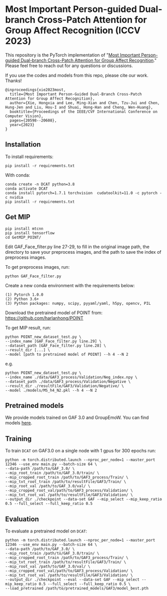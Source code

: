 # Most Important Person-guided Dual-branch Cross-Patch Attention for Group Affect Recognition (ICCV 2023)
This repository is the PyTorch implementation of "[Most Important Person-guided Dual-branch Cross-Patch Attention for Group Affect Recognition](https://openaccess.thecvf.com/content/ICCV2023/html/Xie_Most_Important_Person-Guided_Dual-Branch_Cross-Patch_Attention_for_Group_Affect_Recognition_ICCV_2023_paper.html)." Please feel free to reach out for any questions or discussions.

If you use the codes and models from this repo, please cite our work. Thanks!

```
@inproceedings{xie2023most,
  title={Most Important Person-Guided Dual-Branch Cross-Patch Attention for Group Affect Recognition},
  author={Xie, Hongxia and Lee, Ming-Xian and Chen, Tzu-Jui and Chen, Hung-Jen and Liu, Hou-I and Shuai, Hong-Han and Cheng, Wen-Huang},
  booktitle={Proceedings of the IEEE/CVF International Conference on Computer Vision},
  pages={20598--20608},
  year={2023}
}
```

## Installation

To install requirements:

```setup
pip install -r requirements.txt
```

With conda:

```
conda create -n DCAT python=3.8
conda activate DCAT
conda install pytorch=1.7.1 torchvision  cudatoolkit=11.0 -c pytorch -c nvidia
pip install -r requirements.txt
```

## Get MIP

```
pip install mtcnn
pip install tensorflow
cd GetMIP_POINT/
```

Edit GAF_Face_filter.py line 27-29, to fill in the original image path, the directory to save your preprocess images, and the path to save the index of preprocess images.

To get preprocess images, run:
```shell script
python GAF_Face_filter.py
```

Create a new conda environment with the requirements below:
```
(1) Pytorch 1.0.0
(2) Python 3.6+
(3) Python packages: numpy, scipy, pyyaml/yaml, h5py, opencv, PIL
```

Download the pretrained model of POINT from: https://github.com/harlanhong/POINT

To get MIP result, run:
```shell script
python POINT_new_dataset_test.py \
--index_name [GAF_Face_filter.py line.29] \
--dataset_path [GAF_Face_filter.py line.28] \
--result_dir [...] \
--model [path to pretrained model of POINT] --h 4 --N 2
```
e.g.
```shell script
python POINT_new_dataset_test.py \
--index_name ./data/GAF3_process/Validation/Neg_index.npy \
--dataset_path ./data/GAF3_process/Validation/Negative \
--result_dir ./resultFile/GAF3/Validation/Negative/ \
--model ./models/MS_h4_N2.pkl --h 4 --N 2
```




## Pretrained models
We provide models trained on GAF 3.0 and GroupEmoW. You can find models [here](https://drive.google.com/drive/folders/0B7hD4kk8tEgsfkZIaWxkT3k1RnRVU2FtOHRLbmpZNG96LXBhQTIzOEhwSG0tZkxJM3h0WG8?resourcekey=0-BhjYiuxBUB_xd3rlytZxUw&usp=sharing).




## Training

To train `DCAT` on GAF3.0 on a single node with 1 gpus for 300 epochs run:

```shell script
python -m torch.distributed.launch --nproc_per_node=1 --master_port 12346 --use_env main.py --batch-size 64 \
--data-path /path/to/GAF_3.0/ \
--mip_root_train /path/to/GAF_3.0/train/ \
--mip_cropped_root_train /path/to/GAF3_process/Train/ \
--mip_txt_root_train /path/to/resultFile/GAF3/Train/ \
--mip_root_val /path/to/GAF_3.0/val/ \
--mip_cropped_root_val/path/to/GAF3_process/Validation/ \
--mip_txt_root_val /path/to/resultFile/GAF3/Validation/ \
--output_dir ./checkpoint --data-set GAF --mip_select --mip_keep_ratio 0.5 --full_select --full_keep_ratio 0.5
```


## Evaluation

To evaluate a pretrained model on `DCAT`:

```shell script
python -m torch.distributed.launch --nproc_per_node=1 --master_port 12346 --use_env main.py --batch-size 64 \
--data-path /path/to/GAF_3.0/ \
--mip_root_train /path/to/GAF_3.0/train/ \
--mip_cropped_root_train /path/to/GAF3_process/Train/ \
--mip_txt_root_train /path/to/resultFile/GAF3/Train/ \
--mip_root_val /path/to/GAF_3.0/val/ \
--mip_cropped_root_val/path/to/GAF3_process/Validation/ \
--mip_txt_root_val /path/to/resultFile/GAF3/Validation/ \
--output_dir ./checkpoint --eval --data-set GAF --mip_select --mip_keep_ratio 0.5 --full_select --full_keep_ratio 0.5 \
--load_pretrained /path/to/pretrained_models/GAF3/model_best.pth
```


